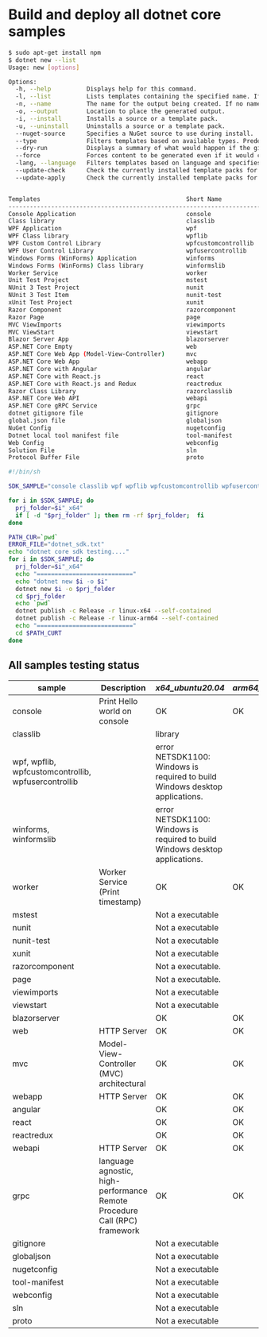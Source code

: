 # Build and deploy all dotnet core samples

```bash
$ sudo apt-get install npm
$ dotnet new --list
Usage: new [options]

Options:
  -h, --help          Displays help for this command.
  -l, --list          Lists templates containing the specified name. If no name is specified, lists all templates.
  -n, --name          The name for the output being created. If no name is specified, the name of the current directory is used.
  -o, --output        Location to place the generated output.
  -i, --install       Installs a source or a template pack.
  -u, --uninstall     Uninstalls a source or a template pack.
  --nuget-source      Specifies a NuGet source to use during install.
  --type              Filters templates based on available types. Predefined values are "project", "item" or "other".
  --dry-run           Displays a summary of what would happen if the given command line were run if it would result in a template creation.
  --force             Forces content to be generated even if it would change existing files.
  -lang, --language   Filters templates based on language and specifies the language of the template to create.
  --update-check      Check the currently installed template packs for updates.
  --update-apply      Check the currently installed template packs for update, and install the updates.


Templates                                         Short Name               Language          Tags
----------------------------------------------------------------------------------------------------------------------------------
Console Application                               console                  [C#], F#, VB      Common/Console
Class library                                     classlib                 [C#], F#, VB      Common/Library
WPF Application                                   wpf                      [C#]              Common/WPF
WPF Class library                                 wpflib                   [C#]              Common/WPF
WPF Custom Control Library                        wpfcustomcontrollib      [C#]              Common/WPF
WPF User Control Library                          wpfusercontrollib        [C#]              Common/WPF
Windows Forms (WinForms) Application              winforms                 [C#]              Common/WinForms
Windows Forms (WinForms) Class library            winformslib              [C#]              Common/WinForms
Worker Service                                    worker                   [C#]              Common/Worker/Web
Unit Test Project                                 mstest                   [C#], F#, VB      Test/MSTest
NUnit 3 Test Project                              nunit                    [C#], F#, VB      Test/NUnit
NUnit 3 Test Item                                 nunit-test               [C#], F#, VB      Test/NUnit
xUnit Test Project                                xunit                    [C#], F#, VB      Test/xUnit
Razor Component                                   razorcomponent           [C#]              Web/ASP.NET
Razor Page                                        page                     [C#]              Web/ASP.NET
MVC ViewImports                                   viewimports              [C#]              Web/ASP.NET
MVC ViewStart                                     viewstart                [C#]              Web/ASP.NET
Blazor Server App                                 blazorserver             [C#]              Web/Blazor
ASP.NET Core Empty                                web                      [C#], F#          Web/Empty
ASP.NET Core Web App (Model-View-Controller)      mvc                      [C#], F#          Web/MVC
ASP.NET Core Web App                              webapp                   [C#]              Web/MVC/Razor Pages
ASP.NET Core with Angular                         angular                  [C#]              Web/MVC/SPA
ASP.NET Core with React.js                        react                    [C#]              Web/MVC/SPA
ASP.NET Core with React.js and Redux              reactredux               [C#]              Web/MVC/SPA
Razor Class Library                               razorclasslib            [C#]              Web/Razor/Library/Razor Class Library
ASP.NET Core Web API                              webapi                   [C#], F#          Web/WebAPI
ASP.NET Core gRPC Service                         grpc                     [C#]              Web/gRPC
dotnet gitignore file                             gitignore                                  Config
global.json file                                  globaljson                                 Config
NuGet Config                                      nugetconfig                                Config
Dotnet local tool manifest file                   tool-manifest                              Config
Web Config                                        webconfig                                  Config
Solution File                                     sln                                        Solution
Protocol Buffer File                              proto                                      Web/gRPC

```

```bash
#!/bin/sh

SDK_SAMPLE="console classlib wpf wpflib wpfcustomcontrollib wpfusercontrollib winforms winformslib worker mstest nunit nunit-test xunit razorcomponent page viewimports viewstart blazorserver web mvc webapp angular react reactredux razorclasslib webapi grpc gitignore globaljson nugetconfig tool-manifest webconfig sln proto"

for i in $SDK_SAMPLE; do
  prj_folder=$i"_x64"
  if [ -d "$prj_folder" ]; then rm -rf $prj_folder;  fi
done

PATH_CUR=`pwd`
ERROR_FILE="dotnet_sdk.txt"
echo "dotnet core sdk testing...."
for i in $SDK_SAMPLE; do
  prj_folder=$i"_x64"
  echo "==========================="
  echo "dotnet new $i -o $i"
  dotnet new $i -o $prj_folder
  cd $prj_folder
  echo `pwd`
  dotnet publish -c Release -r linux-x64 --self-contained
  dotnet publish -c Release -r linux-arm64 --self-contained
  echo "==========================="
  cd $PATH_CURT
done
```

## All samples testing status

|**sample**|**Description**|***x64_ubuntu20.04***|***arm64_ma35d1***|
|-|-|-|-|
|console  | Print Hello world on console | OK | OK |
|classlib | | library | |
|wpf, wpflib, wpfcustomcontrollib, wpfusercontrollib | | error NETSDK1100: Windows is required to build Windows desktop applications. | |
|winforms, winformslib | | error NETSDK1100: Windows is required to build Windows desktop applications. | |
|worker | Worker Service (Print timestamp) | OK | OK |
|mstest | | Not a executable | |
|nunit | | Not a executable | |
|nunit-test | | Not a executable |  |
|xunit | | Not a executable | |
|razorcomponent | | Not a executable. | |
|page | | Not a executable. | |
|viewimports | | Not a executable | |
|viewstart | | Not a executable | |
|blazorserver | | OK | OK |
|web  | HTTP Server | OK | OK |
|mvc  | Model-View-Controller (MVC) architectural | OK | OK |
|webapp  | HTTP Server | OK | OK |
|angular  | | OK | OK |
|react   | | OK | OK |
|reactredux | | OK  | OK |
|webapi | HTTP Server | OK | OK |
|grpc | language agnostic, high-performance Remote Procedure Call (RPC) framework | OK | OK |
|gitignore   | | Not a executable | |
|globaljson   | | Not a executable | |
|nugetconfig   | | Not a executable | |
|tool-manifest   | | Not a executable | |
|webconfig   | | Not a executable | |
|sln   | | Not a executable | |
|proto  | | Not a executable | |
